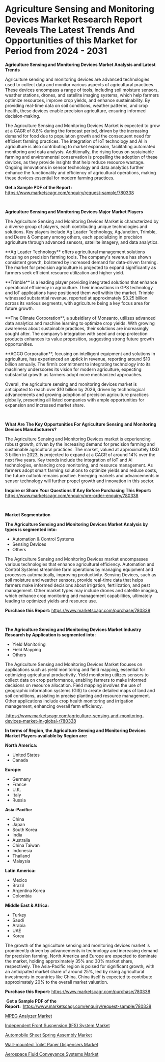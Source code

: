 <p><h1>Agriculture Sensing and Monitoring Devices Market Research Report Reveals The Latest Trends And Opportunities of this Market for Period from 2024 - 2031</h1></p><p><strong>Agriculture Sensing and Monitoring Devices Market Analysis and Latest Trends</strong></p>
<p><p>Agriculture sensing and monitoring devices are advanced technologies used to collect data and monitor various aspects of agricultural practices. These devices encompass a range of tools, including soil moisture sensors, weather stations, drones, and satellite imaging systems, which help farmers optimize resources, improve crop yields, and enhance sustainability. By providing real-time data on soil conditions, weather patterns, and crop health, these devices enable precision agriculture, ensuring informed decision-making.</p><p>The Agriculture Sensing and Monitoring Devices Market is expected to grow at a CAGR of 8.8% during the forecast period, driven by the increasing demand for food due to population growth and the consequent need for efficient farming practices. The integration of IoT technology and AI in agriculture is also contributing to market expansion, facilitating automated monitoring and data analysis. Additionally, the rising focus on sustainable farming and environmental conservation is propelling the adoption of these devices, as they provide insights that help reduce resource wastage. Ongoing innovations in sensor technology and data analytics further enhance the functionality and efficiency of agricultural operations, making these devices essential for modern farming practices.</p></p>
<p><strong>Get a Sample PDF of the Report:&nbsp;</strong> <a href="https://www.marketscagr.com/enquiry/request-sample/780338?utm_campaign=1556&utm_medium=2&utm_source=Github&utm_content=ia&utm_term=15102024&utm_id=agriculture-sensing-and-monitoring-devices">https://www.marketscagr.com/enquiry/request-sample/780338</a></p>
<p>&nbsp;</p>
<p><strong>Agriculture Sensing and Monitoring Devices Major Market Players</strong></p>
<p><p>The Agriculture Sensing and Monitoring Devices Market is characterized by a diverse group of players, each contributing unique technologies and solutions. Key players include Ag Leader Technology, AgJunction, Trimble, and Deere & Company among others, each specializing in precision agriculture through advanced sensors, satellite imagery, and data analytics.</p><p>**Ag Leader Technology** offers agricultural management solutions focusing on precision farming tools. The company's revenue has shown consistent growth, bolstered by increased demand for data-driven farming. The market for precision agriculture is projected to expand significantly as farmers seek efficient resource utilization and higher yield.</p><p>**Trimble** is a leading player providing integrated solutions that enhance operational efficiency in agriculture. Their innovations in GPS technology and IoT applications have positioned them well within the market. Trimble witnessed substantial revenue, reported at approximately $3.25 billion across its various segments, with agriculture being a key focus area for future growth.</p><p>**The Climate Corporation**, a subsidiary of Monsanto, utilizes advanced data analytics and machine learning to optimize crop yields. With growing awareness about sustainable practices, their solutions are increasingly sought after. The company’s integration with seed and crop protection products enhances its value proposition, suggesting strong future growth opportunities.</p><p>**AGCO Corporation**, focusing on intelligent equipment and solutions in agriculture, has experienced an uptick in revenue, reporting around $10 billion annually. The firm’s commitment to integrating technology into its machinery underscores its vision for modern agriculture, expecting substantial growth as farmers adopt more mechanized approaches.</p><p>Overall, the agriculture sensing and monitoring devices market is anticipated to reach over $10 billion by 2026, driven by technological advancements and growing adoption of precision agriculture practices globally, presenting all listed companies with ample opportunities for expansion and increased market share.</p></p>
<p>&nbsp;</p>
<p><strong>What Are The Key Opportunities For Agriculture Sensing and Monitoring Devices Manufacturers?</strong></p>
<p><p>The Agriculture Sensing and Monitoring Devices market is experiencing robust growth, driven by the increasing demand for precision farming and sustainable agricultural practices. The market, valued at approximately USD 3 billion in 2023, is projected to expand at a CAGR of around 14% over the next five years. Key trends include the integration of IoT and AI technologies, enhancing crop monitoring, and resource management. As farmers adopt smart farming solutions to optimize yields and reduce costs, the future outlook remains positive. Emerging markets and advancements in sensor technology will further propel growth and innovation in this sector.</p></p>
<p><strong>Inquire or Share Your Questions If Any Before Purchasing This Report:</strong> <a href="https://www.marketscagr.com/enquiry/pre-order-enquiry/780338?utm_campaign=1556&utm_medium=2&utm_source=Github&utm_content=ia&utm_term=15102024&utm_id=agriculture-sensing-and-monitoring-devices">https://www.marketscagr.com/enquiry/pre-order-enquiry/780338</a></p>
<p>&nbsp;</p>
<p><strong>Market Segmentation</strong></p>
<p><strong>The Agriculture Sensing and Monitoring Devices Market Analysis by types is segmented into:</strong></p>
<p><ul><li>Automation & Control Systems</li><li>Sensing Devices</li><li>Others</li></ul></p>
<p><p>The Agriculture Sensing and Monitoring Devices market encompasses various technologies that enhance agricultural efficiency. Automation and Control Systems streamline farm operations by managing equipment and processes automatically, improving productivity. Sensing Devices, such as soil moisture and weather sensors, provide real-time data that helps farmers make informed decisions about irrigation, fertilization, and pest management. Other market types may include drones and satellite imaging, which enhance crop monitoring and management capabilities, ultimately leading to optimized yields and resource use.</p></p>
<p><strong>Purchase this Report:&nbsp;</strong><a href="https://www.marketscagr.com/purchase/780338?utm_campaign=1556&utm_medium=2&utm_source=Github&utm_content=ia&utm_term=15102024&utm_id=agriculture-sensing-and-monitoring-devices">https://www.marketscagr.com/purchase/780338</a></p>
<p>&nbsp;</p>
<p><strong>The Agriculture Sensing and Monitoring Devices Market Industry Research by Application is segmented into:</strong></p>
<p><ul><li>Yield Monitoring</li><li>Field Mapping</li><li>Others</li></ul></p>
<p><p>The Agriculture Sensing and Monitoring Devices Market focuses on applications such as yield monitoring and field mapping, essential for optimizing agricultural productivity. Yield monitoring utilizes sensors to collect data on crop performance, enabling farmers to make informed decisions on resource allocation. Field mapping involves the use of geographic information systems (GIS) to create detailed maps of land and soil conditions, assisting in precise planting and resource management. Other applications include crop health monitoring and irrigation management, enhancing overall farm efficiency.</p></p>
<p><a href="https://www.marketscagr.com/agriculture-sensing-and-monitoring-devices-market-in-global-r780338?utm_campaign=1556&utm_medium=2&utm_source=Github&utm_content=ia&utm_term=15102024&utm_id=agriculture-sensing-and-monitoring-devices">&nbsp;https://www.marketscagr.com/agriculture-sensing-and-monitoring-devices-market-in-global-r780338</a></p>
<p><strong>In terms of Region, the Agriculture Sensing and Monitoring Devices Market Players available by Region are:</strong></p>
<p>
    <p> <strong> North America: </strong>
        <ul>
            <li>United States</li>
            <li>Canada</li>
        </ul>
        </p> 
    <p> <strong> Europe: </strong>
        <ul>
            <li>Germany</li>
            <li>France</li>
            <li>U.K.</li>
            <li>Italy</li>
            <li>Russia</li>
        </ul>
        </p> 
    <p> <strong> Asia-Pacific: </strong>
        <ul>
            <li>China</li>
            <li>Japan</li>
            <li>South Korea</li>
            <li>India</li>
            <li>Australia</li>
            <li>China Taiwan</li>
            <li>Indonesia</li>
            <li>Thailand</li>
            <li>Malaysia</li>
        </ul>
        </p> 
    <p> <strong> Latin America: </strong>
        <ul>
            <li>Mexico</li>
            <li>Brazil</li>
            <li>Argentina Korea</li>
            <li>Colombia</li>
        </ul>
        </p> 
    <p> <strong> Middle East & Africa: </strong>
        <ul>
            <li>Turkey</li>
            <li>Saudi</li>
            <li>Arabia</li>
            <li>UAE</li>
            <li>Korea</li>
        </ul>
    </p>
    </p>
<p><p>The growth of the agriculture sensing and monitoring devices market is prominently driven by advancements in technology and increasing demand for precision farming. North America and Europe are expected to dominate the market, holding approximately 35% and 30% market share, respectively. The Asia-Pacific region is poised for significant growth, with an anticipated market share of around 25%, led by rising agricultural investments in countries like China. China itself is expected to contribute approximately 20% to the overall market valuation.</p></p>
<p><strong>Purchase this Report: </strong><a href="https://www.marketscagr.com/purchase/780338?utm_campaign=1556&utm_medium=2&utm_source=Github&utm_content=ia&utm_term=15102024&utm_id=agriculture-sensing-and-monitoring-devices">https://www.marketscagr.com/purchase/780338</a></p>
<p>&nbsp;<strong>Get a Sample PDF of the Report:&nbsp;&nbsp;</strong><a href="https://www.marketscagr.com/enquiry/request-sample/780338?utm_campaign=1556&utm_medium=2&utm_source=Github&utm_content=ia&utm_term=15102024&utm_id=agriculture-sensing-and-monitoring-devices">https://www.marketscagr.com/enquiry/request-sample/780338</a></p>
<p><strong></strong></p>
<p><p><a href="https://issuu.com/reportprime-2/docs/mpeg-analyzer-market-size-2030.pptx_fd38ed67a2c401?utm_campaign=1556&utm_medium=2&utm_source=Github&utm_content=ia&utm_term=15102024&utm_id=agriculture-sensing-and-monitoring-devices">MPEG Analyzer Market</a></p><p><a href="https://www.linkedin.com/pulse/independent-front-suspension-ifs-system-market-global-insights-cvvcc?utm_campaign=1556&utm_medium=2&utm_source=Github&utm_content=ia&utm_term=15102024&utm_id=agriculture-sensing-and-monitoring-devices">Independent Front Suspension (IFS) System Market</a></p><p><a href="https://www.linkedin.com/pulse/global-automobile-sheet-spring-assembly-market-trends-innovations-m6qjc?utm_campaign=1556&utm_medium=2&utm_source=Github&utm_content=ia&utm_term=15102024&utm_id=agriculture-sensing-and-monitoring-devices">Automobile Sheet Spring Assembly Market</a></p><p><a href="https://github.com/lmorisekv5e/Market-Research-Report-List-1/blob/main/wall-mounted-toilet-paper-dispensers-market.md?utm_campaign=1556&utm_medium=2&utm_source=Github&utm_content=ia&utm_term=15102024&utm_id=agriculture-sensing-and-monitoring-devices">Wall-mounted Toilet Paper Dispensers Market</a></p><p><a href="https://www.linkedin.com/pulse/aerospace-fluid-conveyance-systems-market-research-k8pkc?utm_campaign=1556&utm_medium=2&utm_source=Github&utm_content=ia&utm_term=15102024&utm_id=agriculture-sensing-and-monitoring-devices">Aerospace Fluid Conveyance Systems Market</a></p></p>
